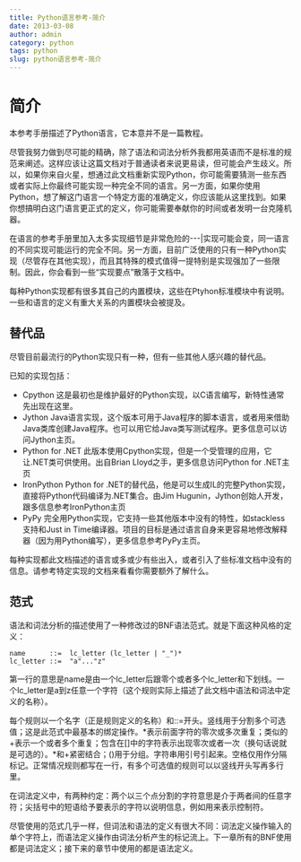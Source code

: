 ```yaml
---
title: Python语言参考-简介
date: 2013-03-08
author: admin
category: python
tags: python
slug: python语言参考-简介
---
```


简介
====

本参考手册描述了Python语言，它本意并不是一篇教程。

尽管我努力做到尽可能的精确，除了语法和词法分析外我都用英语而不是标准的规范来阐述。这样应该让这篇文档对于普通读者来说更易读，但可能会产生歧义。所以，如果你来自火星，想通过此文档重新实现Python，你可能需要猜测一些东西或者实际上你最终可能实现一种完全不同的语言。另一方面，如果你使用Python，想了解这门语言一个特定方面的准确定义，你应该能从这里找到。如果你想搞明白这门语言更正式的定义，你可能需要奉献你的时间或者发明一台克隆机器。

在语言的参考手册里加入太多实现细节是非常危险的---|实现可能会变，同一语言的不同实现可能运行的完全不同。另一方面，目前广泛使用的只有一种Python实现（尽管存在其他实现），而且其特殊的模式值得一提特别是实现强加了一些限制。因此，你会看到一些“实现要点”散落于文档中。

每种Python实现都有很多其自己的内置模块，这些在Ptyhon标准模块中有说明。一些和语言的定义有重大关系的内置模块会被提及。

替代品
------

尽管目前最流行的Python实现只有一种，但有一些其他人感兴趣的替代品。

已知的实现包括：

-   Cpython
    这是最初也是维护最好的Python实现，以C语言编写，新特性通常先出现在这里。
-   Jython
    Java语言实现，这个版本可用于Java程序的脚本语言，或者用来借助Java类库创建Java程序。也可以用它给Java类写测试程序。更多信息可以访问Jython主页。
-   Python for .NET
    此版本使用Cpython实现，但是一个受管理的应用，它让.NET类可供使用。出自Brian
    Lloyd之手，更多信息访问Python for .NET主页
-   IronPython Python for
    .NET的替代品，他是可以生成IL的完整Python实现，直接将Python代码编译为.NET集合。由Jim
    Hugunin，Jython创始人开发，跟多信息参考IronPython主页
-   PyPy
    完全用Python实现，它支持一些其他版本中没有的特性，如stackless支持和Just
    in
    Time编译器。项目的目标是通过语言自身来更容易地修改解释器（因为用Python编写），更多信息参考PyPy主页。

每种实现都此文档描述的语言或多或少有些出入，或者引入了些标准文档中没有的信息。请参考特定实现的文档来看看你需要额外了解什么。

范式
----

语法和词法分析的描述使用了一种修改过的BNF语法范式。就是下面这种风格的定义：

    name      ::=  lc_letter (lc_letter | "_")*
    lc_letter ::=  "a"..."z"

第一行的意思是name是由一个lc\_letter后跟零个或者多个lc\_letter和下划线。一个lc\_letter是a到z任意一个字符（这个规则实际上描述了此文档中语法和词法中定义的名称）。

每个规则以一个名字（正是规则定义的名称）和::=开头。竖线用于分割多个可选值；这是此范式中最基本的绑定操作。*表示前面字符的零次或多次重复；类似的+表示一个或者多个重复；包含在[]中的字符表示出现零次或者一次（换句话说就是可选的）。*和+紧密结合；()用于分组。字符串用引号引起来。空格仅用作分隔标记。正常情况规则都写在一行，有多个可选值的规则可以以竖线开头写再多行里。

在词法定义中，有两种约定：两个以三个点分割的字符意思是介于两者间的任意字符；尖括号中的短语给予要表示的字符以说明信息，例如用来表示控制符。

尽管使用的范式几乎一样，但词法和语法的定义有很大不同：词法定义操作输入的单个字符上，而语法定义操作由词法分析产生的标记流上。下一章所有的BNF使用都是词法定义；接下来的章节中使用的都是语法定义。
